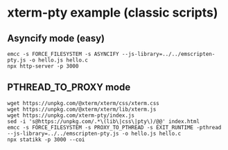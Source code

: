 # xterm-pty example (classic scripts)

## Asyncify mode (easy)

```
emcc -s FORCE_FILESYSTEM -s ASYNCIFY --js-library=../../emscripten-pty.js -o hello.js hello.c
npx http-server -p 3000
```

## PTHREAD_TO_PROXY mode

```
wget https://unpkg.com/@xterm/xterm/css/xterm.css
wget https://unpkg.com/@xterm/xterm/lib/xterm.js
wget https://unpkg.com/xterm-pty/index.js
sed -i 's@https://unpkg.com/.*\(lib\|css\|pty\)/@@' index.html 
emcc -s FORCE_FILESYSTEM -s PROXY_TO_PTHREAD -s EXIT_RUNTIME -pthread --js-library=../../emscripten-pty.js -o hello.js hello.c
npx statikk -p 3000 --coi
```